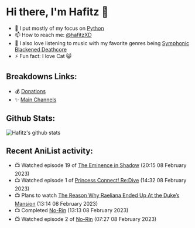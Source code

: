# Hi there, I'm Hafitz 👋
- 🐍 I put mostly of my focus on [Python](https://python.org)
- 📫 How to reach me: [@hafitzXD](https://t.me/hafitzXD)
- 🎵 I also love listening to music with my favorite genres being [Symphonic Blackened Deathcore](https://youtu.be/qyYmS_iBcy4)
- ⚡ Fun fact: I love Cat 😺

## Breakdowns Links:
- 💰 [Donations](https://t.me/TheBreakdowns/2)
- ✨ [Main Channels](https://t.me/TheBreakdowns)

## Github Stats:
![Hafitz's github stats](https://github-readme-stats.vercel.app/api?username=breakdowns&show_icons=true&count_private=true&bg_color=00000000&text_color=777)

## Recent AniList activity:
<!-- ANILIST_ACTIVITY:start -->

-   📺 Watched episode 19 of [The Eminence in Shadow](https://anilist.co/anime/130298) (20:15 08 February 2023)
-   📺 Watched episode 1 of [Princess Connect! Re:Dive](https://anilist.co/anime/107871) (14:32 08 February 2023)
-   📺 Plans to watch [The Reason Why Raeliana Ended Up At the Duke’s Mansion](https://anilist.co/anime/151847) (13:14 08 February 2023)
-   📺 Completed [No-Rin](https://anilist.co/anime/18095) (13:13 08 February 2023)
-   📺 Watched episode 2 of [No-Rin](https://anilist.co/anime/18095) (07:27 08 February 2023)

<!-- ANILIST_ACTIVITY:end -->
